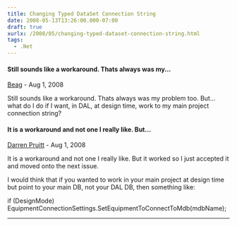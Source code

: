 ```yaml
---
title: Changing Typed DataSet Connection String
date: 2008-05-13T13:26:00.000-07:00
draft: true
xurlx: /2008/05/changing-typed-dataset-connection-string.html
tags:
  - .Net
---
```


#### Still sounds like a workaround. Thats always was my...
[Beag]( "noreply@blogger.com") - <time datetime="2008-08-18T09:18:00.000-07:00">Aug 1, 2008</time>

Still sounds like a workaround. Thats always was my problem too. But... what do I do if I want, in DAL, at design time, work to my main project connection string?

#### It is a workaround and not one I really like. But...
[Darren Pruitt]( "noreply@blogger.com") - <time datetime="2008-08-18T09:33:00.000-07:00">Aug 1, 2008</time>

It is a workaround and not one I really like. But it worked so I just accepted it and moved onto the next issue.  
  
I would think that if you wanted to work in your main project at design time but point to your main DB, not your DAL DB, then something like:  
  
if (DesignMode)  
EquipmentConnectionSettings.SetEquipmentToConnectToMdb(mdbName);
<hr />
